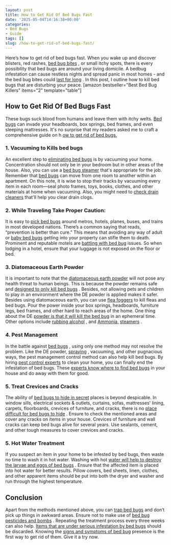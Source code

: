 ```yaml
---
layout: post
title: How to Get Rid Of Bed Bugs Fast
date: '2025-05-04T14:16:38+00:00'
categories:
- Bed Bugs
- Guide
tags: []
slug: /how-to-get-rid-of-bed-bugs-fast/
---
```


Here’s how to get rid of bed bugs fast. When you wake up and discover blisters, red rashes,
[bed bug bites](https://pestpolicy.com/how-long-do-bed-bug-bites-last/)
, or small itchy spots, there is every possibility that bed bugs are around your living domicile.
A bedbug infestation can cause restless nights and spread panic in most homes - and the bed bug bites could
[last for long](https://pestpolicy.com/how-long-do-bed-bug-bites-last/)
.
In this post, I outline how to kill bed bugs that are disturbing your peace.
[amazon bestseller="Best Bed Bug Killers" items="2" template="table"]
## How to Get Rid Of Bed Bugs Fast
These bugs suck blood from humans and leave them with itchy welts.
[Bed bugs](https://pestpolicy.com/does-lavender-kill-bed-bugs/)
can invade your headboards, box springs, bed frames, and even sleeping mattresses. It's no surprise that my readers asked me to craft a comprehensive guide on h
[ow to get rid of bed bugs.](https://www.bedbugs.umn.edu/bed-bug-control-in-residences)
### 1. Vacuuming to Kills bed bugs
An excellent step to
[eliminating bed bugs](https://pestpolicy.com/ortho-home-defense-dual-action-bed-bug-killer-review/)
is by vacuuming your home. Concentration should not only be in your bedroom but in other areas of the house. Also, you can use a
[bed bug steamer](https://pestpolicy.com/best-bed-bug-steamer/)
that's appropriate for the job.
Remember that
[bed bugs](https://pestpolicy.com/what-does-bed-bug-poop-look-like/)
can move from one room to another within an apartment.
On this note, it is wise to stop their tracks by vacuuming every item in each room—seal photo frames, toys, books, clothes, and other materials at home when vacuuming. Also, you might need to
[check drain cleaners](https://pestpolicy.com/best-drain-cleaner//)
that'll help you clear drain clogs.
### 2. While Traveling Take Proper Caution:
It is easy to
[pick bed bugs](https://pestpolicy.com/dead-bed-bugs/)
around metros, hotels, planes, buses, and trains in most developed nations. There’s a common saying that reads, “prevention is better than cure.” This means that avoiding any way of adult or
[baby bed bugs](https://pestpolicy.com/baby-bed-bugs/)
getting into your property can stifle them to death.
Prominent and reputable motels are
[battling with bed bug](https://pestpolicy.com/bed-bugs-vs-mites/)
issues. So when lodging in a hotel, ensure that your luggage is not exposed on the floor or bed.
### 3. Diatomaceous Earth Powder
It is important to note that the
[diatomaceous earth powder](https://pestpolicy.com/diatomaceous-earth-for-fleas/)
will not pose any health threat to human beings. This is because the powder remains safe and
[designed to only kill bed bugs](https://pestpolicy.com/does-baby-powder-kill-bed-bugs/)
.
Besides, not allowing pets and children to play in an environment where the DE powder is applied makes it safer. Besides using diatomaceous earth, you can use
[flea foggers](https://pestpolicy.com/best-fogger-for-fleas/)
to kill fleas and bed bugs.
Pour the power inside your box springs, headboards, furniture legs, bed frames, and other hard to reach areas of the home. One thing about the DE
[powder is that it will kill the bed bug](https://pestpolicy.com/best-bed-bug-powder/)
in an ephemeral time. Other options include
[rubbing alcohol](https://pestpolicy.com/does-rubbing-alcohol-kill-bed-bugs/)
, and
[Ammonia,](https://pestpolicy.com/does-ammonia-kill-bed-bugs/)
[steamers](https://pestpolicy.com/best-bed-bug-steamer/)
.
### 4. Pest Management
In the battle against
[bed bugs](https://pestpolicy.com/bed-bug-bites-vs-mosquito-bites/)
, using only one method may not resolve the problem. Like the DE powder,
[spraying](https://pestpolicy.com/best-bed-bug-spray/)
, vacuuming, and other pugnacious ways, the pest management control method can also help kill bed bugs.
By hiring
[pest control experts](https://pestpolicy.com/how-to-get-rid-of-termites/)
to clean your home, you can finally end the infestation of bed bugs. These
[experts know where to find bed bugs](https://pestpolicy.com/stink-bugs-vs-bed-bugs/)
in your house and do away with them for good.
### 5. Treat Crevices and Cracks
The ability of
[bed bugs to hide in secret](https://pestpolicy.com/where-do-bed-bugs-hide/)
places is beyond despicable. In window sills, electrical sockets & outlets, curtains, sofas, mattresses' lining, carpets, floorboards, crevices of furniture, and cracks, there is no
[place difficult for bed bugs to hide](https://pestpolicy.com/where-do-fleas-live/)
.
Ensure to check the mentioned areas and cover any cracks on items in your house. Crevices of furniture and wall cracks can keep bed bugs alive for several years. Use sealants, cement, and other tough measures to cover crevices and cracks.
### 5. Hot Water Treatment
If you suspect an item in your home to be infested by bed bugs, then waste no time to wash it in hot water. Washing with hot
[water will help to destroy the larvae and eggs of bed bugs](https://pestpolicy.com/can-bed-bugs-survive-in-water/)
.
Ensure that the affected item is placed into hot water for better results. Pillow covers, bed sheets, linen, clothes, and other apparent items should be put into both the dryer and washer and run through the highest temperature.
## Conclusion
Apart from the methods mentioned above, you can
[trap bed bugs](https://pestpolicy.com/best-bed-bug-traps/)
and don’t pick up things in awkward areas. Ensure not to make use of
[bed bug pesticides and bombs](https://pestpolicy.com/best-fogger-for-bed-bugs/)
. Repeating the treatment process every three weeks can also help.
[Items that are under serious infestation by bed bugs](https://pestpolicy.com/does-dryer-kill-bed-bugs/)
should be discarded. Knowing the
[signs and symptoms of bed bug](https://pestpolicy.com/can-you-see-bed-bugs/)
presence is the first way to get rid of them. Give it a try now.
